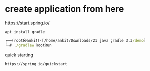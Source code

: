 # create application from here 
https://start.spring.io/

```cmd
apt install gradle
```

```cmd
┌──(root㉿ankit)-[/home/ankit/Downloads/21 java gradle 3.3/demo]
└─# ./gradlew bootRun
```

quick starting
```cmd
https://spring.io/quickstart
```
